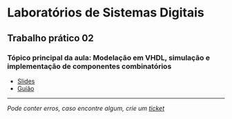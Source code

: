 # Laboratórios de Sistemas Digitais
## Trabalho prático 02
### Tópico principal da aula: Modelação em VHDL, simulação e implementação de componentes combinatórios

* [Slides](https://github.com/TiagoRG/uaveiro-leci/blob/master/1ano/2semestre/lsd/slides/LSD_2022-23_AulaTP02.pdf)
* [Guião](https://github.com/TiagoRG/uaveiro-leci/blob/master/1ano/2semestre/lsd/aula02/LSD_2022-23_TrabPrat02.pdf)

---
*Pode conter erros, caso encontre algum, crie um* [*ticket*](https://github.com/TiagoRG/uaveiro-leci/issues/new)
